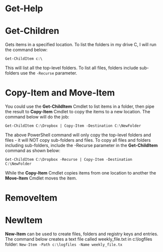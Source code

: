 # Get-Help

# Get-Children

Gets items in a specified location. To list the folders in my drive C, I will run
the command below:

`Get-ChildItem c:\`

This will list all the top-level folders. To list all files, folders include sub-folders use the `-Recurse` parameter.

# Copy-Item and Move-Item

You could use the __Get-ChildItem__ Cmdlet to list items in a folder, then pipe
the result to __Copy-Item__ Cmdlet to copy the items to a new location. The
command below will do the job:

`Get-ChildItem C:\Dropbox | Copy-Item -Destination C:\NewFolder`

The above PowerShell command will only copy the top-level folders and
files - it will NOT copy sub-folders and files. To copy all files and folders
including sub-folders, include the -Recurse parameter in the __Get-ChildItem__
command as shown below:

`Get-ChildItem C:\Dropbox -Recurse | Copy-Item -Destination C:\NewFolder`

While the __Copy-Item__ Cmdlet copies items from one location to another the
__Move-Item__ Cmdlet moves the item.

# RemoveItem

# NewItem

__New-Item__ can be used to create files, folders and registry keys and entries. The command below creates a text
file called weekly_file.txt in c:\logfiles folder:
`New-Item -Path c:\logfiles -Name weekly_file.tx`




